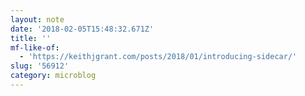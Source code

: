 ```yaml
---
layout: note
date: '2018-02-05T15:48:32.671Z'
title: ''
mf-like-of:
  - 'https://keithjgrant.com/posts/2018/01/introducing-sidecar/'
slug: '56912'
category: microblog
---
```

